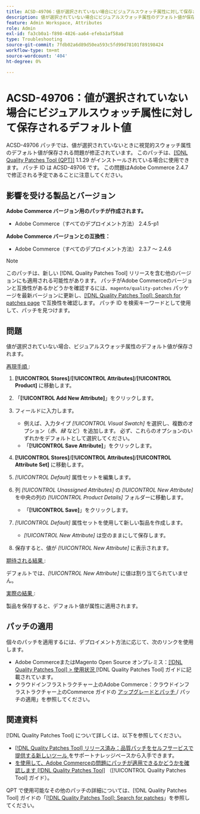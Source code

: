 ```yaml
---
title: ACSD-49706：値が選択されていない場合にビジュアルスウォッチ属性に対して保存されるデフォルト値
description: 値が選択されていない場合にビジュアルスウォッチ属性のデフォルト値が保存されるAdobe Commerceの問題を修正するために、ACSD-49706 パッチを適用します。
feature: Admin Workspace, Attributes
role: Admin
exl-id: fa3cb0a1-f898-4826-aa64-efeba1af58a8
type: Troubleshooting
source-git-commit: 7fdb02a6d89d50ea593c5fd99d78101f89198424
workflow-type: tm+mt
source-wordcount: '404'
ht-degree: 0%

---
```


# ACSD-49706：値が選択されていない場合にビジュアルスウォッチ属性に対して保存されるデフォルト値

ACSD-49706 パッチでは、値が選択されていないときに視覚的スウォッチ属性のデフォルト値が保存される問題が修正されています。 このパッチは、[[!DNL Quality Patches Tool (QPT)]](https://experienceleague.adobe.com/ja/docs/commerce-operations/tools/quality-patches-tool/quality-patches-tool-to-self-serve-quality-patches) 1.1.29 がインストールされている場合に使用できます。 パッチ ID は ACSD-49706 です。 この問題はAdobe Commerce 2.4.7 で修正される予定であることに注意してください。

## 影響を受ける製品とバージョン

**Adobe Commerce バージョン用のパッチが作成されます。**

* Adobe Commerce（すべてのデプロイメント方法） 2.4.5-p1

**Adobe Commerce バージョンとの互換性：**

* Adobe Commerce（すべてのデプロイメント方法） 2.3.7 ～ 2.4.6

>[!NOTE]
>
>このパッチは、新しい [!DNL Quality Patches Tool] リリースを含む他のバージョンにも適用される可能性があります。 パッチがAdobe Commerceのバージョンと互換性があるかどうかを確認するには、`magento/quality-patches` パッケージを最新バージョンに更新し、[[!DNL Quality Patches Tool]: Search for patches page](https://experienceleague.adobe.com/tools/commerce-quality-patches/index.html?lang=ja) で互換性を確認します。 パッチ ID を検索キーワードとして使用して、パッチを見つけます。

## 問題

値が選択されていない場合、ビジュアルスウォッチ属性のデフォルト値が保存されます。

<u> 再現手順 </u>:

1. **[!UICONTROL Stores]**/**[!UICONTROL Attributes]**/**[!UICONTROL Product]** に移動します。
1. 「**[!UICONTROL Add New Attribute]**」をクリックします。
1. フィールドに入力します。

   * 例えば、入力タイプ *[!UICONTROL Visual Swatch]* を選択し、複数のオプション（*赤*、*緑* など）を追加します。 必ず、これらのオプションのいずれかをデフォルトとして選択してください。
   * 「**[!UICONTROL Save Attribute]**」をクリックします。

1. **[!UICONTROL Stores]**/**[!UICONTROL Attributes]**/**[!UICONTROL Attribute Set]** に移動します。
1. *[!UICONTROL Default]* 属性セットを編集します。
1. 列 *[!UICONTROL Unassigned Attributes]* の *[!UICONTROL New Attribute]* を中央の列の *[!UICONTROL Product Details]* フォルダーに移動します。

   * 「**[!UICONTROL Save]**」をクリックします。

1. *[!UICONTROL Default]* 属性セットを使用して新しい製品を作成します。

   * *[!UICONTROL New Attribute]* は空のままにして保存します。

1. 保存すると、値が *[!UICONTROL New Attribute]* に表示されます。

<u> 期待される結果 </u>:

デフォルトでは、*[!UICONTROL New Attribute]* に値は割り当てられていません。

<u> 実際の結果 </u>:

製品を保存すると、デフォルト値が属性に適用されます。

## パッチの適用

個々のパッチを適用するには、デプロイメント方法に応じて、次のリンクを使用します。

* Adobe CommerceまたはMagento Open Source オンプレミス：[[!DNL Quality Patches Tool] > 使用状況 ](/help/tools/quality-patches-tool/usage.md) [!DNL Quality Patches Tool] ガイドに記載されています。
* クラウドインフラストラクチャー上のAdobe Commerce：クラウドインフラストラクチャー上のCommerce ガイドの [ アップグレードとパッチ ](https://experienceleague.adobe.com/docs/commerce-cloud-service/user-guide/develop/upgrade/apply-patches.html?lang=ja)/ パッチの適用」を参照してください。

## 関連資料

[!DNL Quality Patches Tool] について詳しくは、以下を参照してください。

* [[!DNL Quality Patches Tool]  リリース済み：品質パッチをセルフサービスで提供する新しいツール ](https://experienceleague.adobe.com/ja/docs/commerce-operations/tools/quality-patches-tool/quality-patches-tool-to-self-serve-quality-patches) をサポートナレッジベースから入手できます。
* [ を使用して、Adobe Commerceの問題にパッチが適用できるかどうかを確認します  [!DNL Quality Patches Tool]](/help/tools/quality-patches-tool/patches-available-in-qpt/check-patch-for-magento-issue-with-magento-quality-patches.md) （[!UICONTROL Quality Patches Tool] ガイド）。


QPT で使用可能なその他のパッチの詳細については、[!DNL Quality Patches Tool] ガイドの「[[!DNL Quality Patches Tool]: Search for patches](https://experienceleague.adobe.com/tools/commerce-quality-patches/index.html?lang=ja)」を参照してください。
